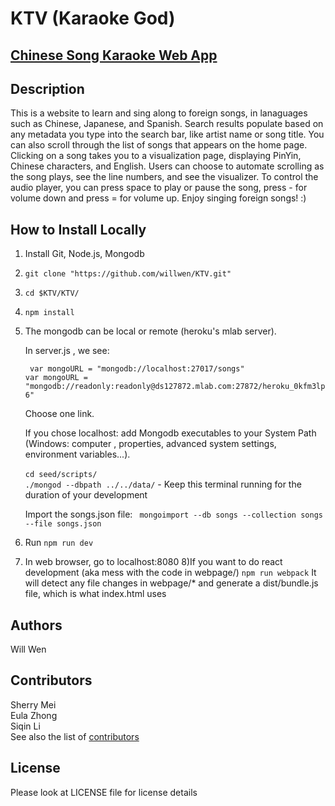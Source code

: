 
# KTV (Karaoke God)
## [Chinese Song Karaoke Web App](https://ktvgod.me)

## Description
This is a website to learn and sing along to foreign songs, in lanaguages such as Chinese, Japanese, and Spanish.
Search results populate based on any metadata you type into the search bar, like artist name or song title. You can also  scroll through the list of songs that appears on the home page. Clicking on a song takes you to a visualization page, displaying PinYin, Chinese characters, and English. Users can choose to automate scrolling as the song plays, see the line numbers, and see the visualizer. To control the audio player, you can press space to play or pause the song, press - for volume down and press = for volume up. Enjoy singing foreign songs! :)

## How to Install Locally
1) Install Git, Node.js, Mongodb
2) ``` git clone "https://github.com/willwen/KTV.git" ```
3) ``` cd $KTV/KTV/ ```
4) ```npm install ```
5) The mongodb can be local or remote (heroku's mlab server).

	In server.js , we see:
	
	``` var mongoURL = "mongodb://localhost:27017/songs"```<br/>
	```var mongoURL = "mongodb://readonly:readonly@ds127872.mlab.com:27872/heroku_0kfm3lp6"```
	
	Choose one link.
	
	If you chose localhost:
		add Mongodb executables to your System Path (Windows: computer , properties, advanced system settings, environment variables...). <br/>		
	``` cd seed/scripts/ ``` <br/>
	``` ./mongod --dbpath ../../data/ ``` 
		- Keep this terminal running for the duration of your development
		
		
	Import the songs.json file:
  		``` mongoimport --db songs --collection songs --file songs.json```
		
6) Run ```npm run dev ```
7) In web browser, go to localhost:8080
8)If you want to do react development (aka mess with the code in webpage/)
``` npm run webpack ```
It will detect any file changes in webpage/* and generate a dist/bundle.js file, which is what index.html uses

## Authors
Will Wen


## Contributors
Sherry Mei <br/>
Eula Zhong <br/>
Siqin Li <br/>
See also the list of [contributors](https://github.com/willwen/KTV/contributors)

## License
Please look at LICENSE file for license details
